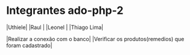 <h1>Integrantes ado-php-2 </h1>

|Uthiele| |Raul   | |Leonel | |Thiago Lima|
 
 |Realizar a conexão com o banco|
 |Verificar os produtos(remedios) que foram cadastrado|
 
 
